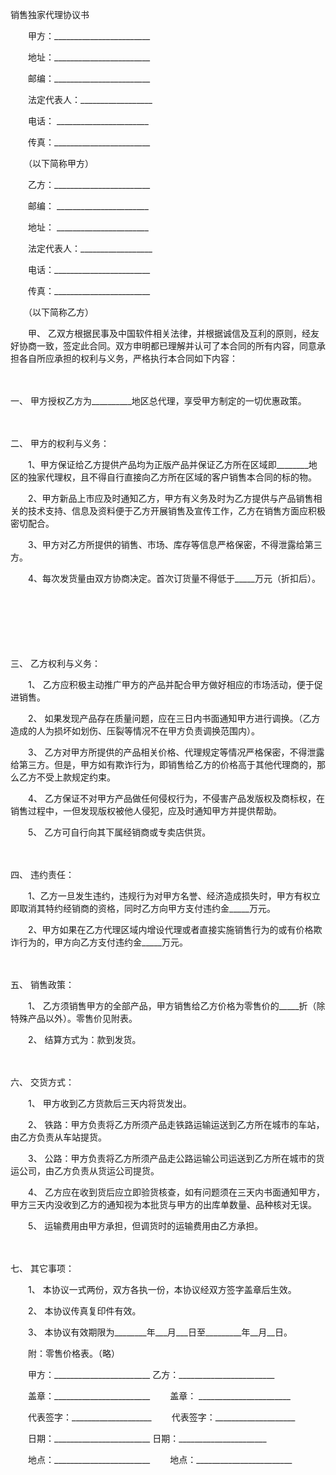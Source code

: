 



销售独家代理协议书



 

　　甲方：________________________

　　地址：________________________

　　邮编：________________________

　　法定代表人：__________________

　　电话： _______________________

　　传真：________________________

　　（以下简称甲方）　　

　　乙方：________________________

　　邮编： _______________________

　　地址： _______________________

　　法定代表人：__________________

　　电话：________________________

　　传真：________________________

　　（以下简称乙方）　　

　　甲、 乙双方根据民事及中国软件相关法律，并根据诚信及互利的原则，经友好协商一致，签定此合同。双方申明都已理解并认可了本合同的所有内容，同意承担各自所应承担的权利与义务，严格执行本合同如下内容：

　　

一、
 甲方授权乙方为__________地区总代理，享受甲方制定的一切优惠政策。

　　

二、
 甲方的权利与义务：　　

　　1、甲方保证给乙方提供产品均为正版产品并保证乙方所在区域即________地区的独家代理权，且不得自行直接向乙方所在区域的客户销售本合同的标的物。

　　2、甲方新品上市应及时通知乙方，甲方有义务及时为乙方提供与产品销售相关的技术支持、信息及资料便于乙方开展销售及宣传工作，乙方在销售方面应积极密切配合。

　　3、甲方对乙方所提供的销售、市场、库存等信息严格保密，不得泄露给第三方。

　　4、每次发货量由双方协商决定。首次订货量不得低于_____万元（折扣后）。

　　

　　

　　

三、
乙方权利与义务：　　

　　1、 乙方应积极主动推广甲方的产品并配合甲方做好相应的市场活动，便于促进销售。

　　2、 如果发现产品存在质量问题，应在三日内书面通知甲方进行调换。（乙方造成的人为损坏如划伤、压裂等情况不在甲方负责调换范围内）。

　　3、 乙方对甲方所提供的产品相关价格、代理规定等情况严格保密，不得泄露给第三方。但是，甲方如有欺诈行为，即销售给乙方的价格高于其他代理商的，那么乙方不受上款规定约束。

　　4、 乙方保证不对甲方产品做任何侵权行为，不侵害产品发版权及商标权，在销售过程中，一但发现版权被他人侵犯，应及时通知甲方并提供帮助。

　　5、 乙方可自行向其下属经销商或专卖店供货。

　　

四、
违约责任：　　

　　1、乙方一旦发生违约，违规行为对甲方名誉、经济造成损失时，甲方有权立即取消其特约经销商的资格，同时乙方向甲方支付违约金_____万元。

　　2、甲方如果在乙方代理区域内增设代理或者直接实施销售行为的或有价格欺诈行为的，甲方向乙方支付违约金_____万元。

　　

五、
销售政策：　　

　　1、 乙方须销售甲方的全部产品，甲方销售给乙方价格为零售价的_____折（除特殊产品以外）。零售价见附表。

　　2、 结算方式为：款到发货。

　　

六、
交货方式：　　

　　1、 甲方收到乙方货款后三天内将货发出。

　　2、 铁路：甲方负责将乙方所须产品走铁路运输运送到乙方所在城市的车站，由乙方负责从车站提货。

　　3、 公路：甲方负责将乙方所须产品走公路运输公司运送到乙方所在城市的货运公司，由乙方负责从货运公司提货。

　　4、 乙方应在收到货后应立即验货核查，如有问题须在三天内书面通知甲方，甲方三天内没收到乙方的通知视为本批货与甲方的出库单数量、品种核对无误。

　　5、 运输费用由甲方承担，但调货时的运输费用由乙方承担。

　　

七、
其它事项：　　

　　1、 本协议一式两份，双方各执一份，本协议经双方签字盖章后生效。

　　2、 本协议传真复印件有效。

　　3、 本协议有效期限为________年___月___日至_________年__月__日。　　

　　附：零售价格表。（略）　　

　　甲方：________________________ 乙方：________________________

　　盖章：________________________　　 盖章： _______________________

　　代表签字：____________________　　 代表签字：____________________

　　日期：________________________ 日期：______________________

　　地点：________________________　　 地点：________________________